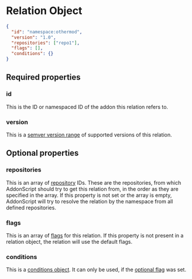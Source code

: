 # Relation Object

```json
{
  "id": "namespace:othermod",
  "version": "1.0",
  "repositories": ["repo1"],
  "flags": [],
  "conditions": {}
}
```

## Required properties

### id

This is the ID or namespaced ID of the addon this relation refers to. 

### version

<!--TODO: update link one PR is merged-->
This is a [semver version range](https://github.com/semver/semver/pull/584) of supported versions of this relation.

## Optional properties

### repositories

This is an array of [repository](repository.md) IDs. These are the repositories, from which AddonScript should try to get this relation from,
in the order as they are specified in the array. If this property is not set or the array is empty, AddonScript will try to resolve the relation by
the namespace from all defined repositories.

### flags

This is an array of [flags](../flags.md) for this relation. If this property is not present in a relation object, the relation will use the default flags.

### conditions

This is a [conditions object](conditions.md). It can only be used, if the [optional flag](../flags.md) was set.
